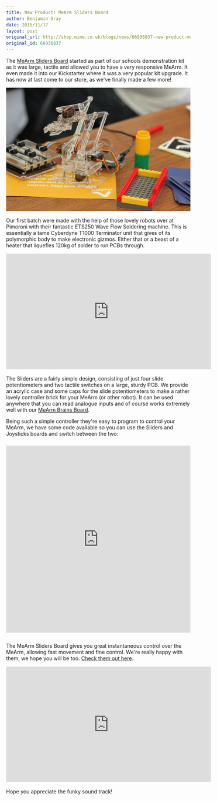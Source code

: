```yaml
---
title: New Product! MeArm Sliders Board
author: Benjamin Gray
date: 2015/11/17
layout: post
original_url: http://shop.mime.co.uk/blogs/news/66936837-new-product-mearm-sliders-board
original_id: 66936837
---
```


The [MeArm Sliders Board](http://mearm.com/products/mearm-sliders-robot-controller) started as part of our schools demonstration kit as it was large, tactile and allowed you to have a very responsive MeArm. It even made it into our Kickstarter where it was a very popular kit upgrade. It has now at last come to our store, as we've finally made a few more!

![](/assets/blog/2015-11-17-new-product-mearm-sliders-board/2015-06-18_13.41.16_grande.jpg)

Our first batch were made with the help of those lovely robots over at Pimoroni with their fantastic ETS250 Wave Flow Soldering machine. This is essentially a tame Cyberdyne T1000 Terminator unit that gives of its polymorphic body to make electronic gizmos. Either that or a beast of a heater that liquefies 120kg of solder to run PCBs through.   
   
<iframe width="560" height="315" src="https://www.youtube.com/embed/YsFXbA5HjsU" frameborder="0" allowfullscreen=""></iframe>   
  
The Sliders are a fairly simple design, consisting of just four slide potentiometers and two tactile switches on a large, sturdy PCB. We provide an acrylic case and some caps for the slide potentiometers to make a rather lovely controller brick for your MeArm (or other robot). It can be used anywhere that you can read analogue inputs and of course works extremely well with our [MeArm Brains Board](http://mearm.com/collections/mearm/products/mearm-brains-board-with-lcd-and-joysticks).

Being such a simple controller they're easy to program to control your MeArm, we have some code available so you can use the Sliders and Joysticks boards and switch between the two:  
<iframe style="height: 510px; width: 100%; margin: 10px 0 10px;" allowtransparency="true" src="https://codebender.cc/embed/sketch:137567" frameborder="0"></iframe>

The MeArm Sliders Board gives you great instantaneous control over the MeArm, allowing fast movement and fine control. We're really happy with them, we hope you will be too. [Check them out here](http://mearm.com/products/mearm-sliders-robot-controller).

<iframe width="560" height="315" src="https://www.youtube.com/embed/z6eXOR8-6x4" frameborder="0" allowfullscreen=""></iframe>

Hope you appreciate the funky sound track!


